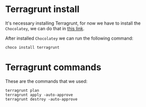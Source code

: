 # Terragrunt install

It's necessary installing Terragrunt, for now we have to install the `Chocolatey`, we can do that in [this link](https://chocolatey.org/install).

After installed `Chocolatey` we can run the following command:
```
choco install terragrunt
```

# Terragrunt commands
These are the commands that we used:
```
terragrunt plan
terragrunt apply -auto-approve
terragrunt destroy -auto-approve
```